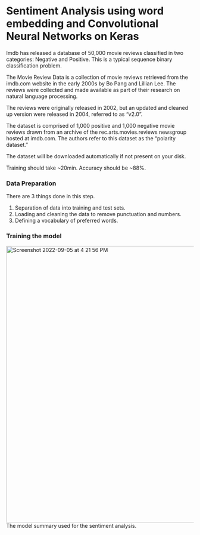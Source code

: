 # Sentiment Analysis using word embedding and Convolutional Neural Networks on Keras

Imdb has released a database of 50,000 movie reviews classified in two categories: Negative and Positive. This is a typical sequence binary classification problem.

The Movie Review Data is a collection of movie reviews retrieved from the imdb.com website in the early 2000s by Bo Pang and Lillian Lee. The reviews were collected and made available as part of their research on natural language processing.

The reviews were originally released in 2002, but an updated and cleaned up version were released in 2004, referred to as “v2.0”.

The dataset is comprised of 1,000 positive and 1,000 negative movie reviews drawn from an archive of the rec.arts.movies.reviews newsgroup hosted at imdb.com. The authors refer to this dataset as the “polarity dataset.”

The dataset will be downloaded automatically if not present on your disk.

Training should take ~20min. Accuracy should be ~88%.

### Data Preparation
There are 3 things done in this step.
1. Separation of data into training and test sets.
2. Loading and cleaning the data to remove punctuation and numbers.
3. Defining a vocabulary of preferred words.

### Training the model

<img width="741" alt="Screenshot 2022-09-05 at 4 21 56 PM" src="https://user-images.githubusercontent.com/26003031/188488690-99b2fd1c-7314-4b02-8339-52d1b0b38f78.png">
The model summary used for the sentiment analysis.
